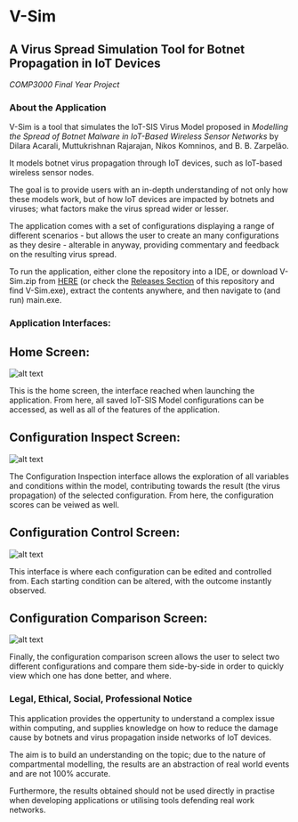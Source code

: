 # V-Sim 
## A Virus Spread Simulation Tool for Botnet Propagation in IoT Devices

*COMP3000 Final Year Project*

### About the Application

V-Sim is a tool that simulates the IoT-SIS Virus Model proposed in *Modelling the Spread of Botnet Malware in IoT-Based Wireless Sensor Networks* by Dilara Acarali, Muttukrishnan Rajarajan, Nikos Komninos, and B. B. Zarpelão.

It models botnet virus propagation through IoT devices, such as IoT-based wireless sensor nodes.

The goal is to provide users with an in-depth understanding of not only how these models work, but of how IoT devices are impacted by botnets and viruses; what factors make the virus spread wider or lesser.

The application comes with a set of configurations displaying a range of different scenarios - but allows the user to create an many configurations as they desire - alterable in anyway, providing commentary and feedback on the resulting virus spread.

To run the application, either clone the repository into a IDE, or download V-Sim.zip from <a id="raw-url" href="https://github.com/FinlayWilliams/IoT_SIS_Sim/releases/download/exe/V-Sim.zip">HERE</a> (or check the <a id="raw-url" href="https://github.com/FinlayWilliams/IoT_SIS_Sim/releases">Releases Section</a> of this repository and find V-Sim.exe), extract the contents anywhere, and then navigate to (and run) main.exe.

### Application Interfaces:

## Home Screen:
![alt text](https://i.gyazo.com/7e4f2f6954523219aaf98c7fa2b9ec3b.png "Application Home Screen")

This is the home screen, the interface reached when launching the application. From here, all saved IoT-SIS Model configurations can be accessed, as well as all of the features of the application.

## Configuration Inspect Screen:
![alt text](https://i.gyazo.com/eabae6418496adb92b8d9e98297d35de.png "Application Configuration Inspect Screen")

The Configuration Inspection interface allows the exploration of all variables and conditions within the model, contributing towards the result (the virus propagation) of the selected configuration. From here, the configuration scores can be veiwed as well.

## Configuration Control Screen:
![alt text](https://i.gyazo.com/13e1bcfd520b96a0df793b2384333a08.png "Application Configuration Inspect Screen")

This interface is where each configuration can be edited and controlled from. Each starting condition can be altered, with the outcome instantly observed. 

## Configuration Comparison Screen:
![alt text](https://i.gyazo.com/eb6d82d1068d56d005b947c466d4f2d6.png "Application Configuration Inspect Screen")

Finally, the configuration comparison screen allows the user to select two different configurations and compare them side-by-side in order to quickly view which one has done better, and where.


### Legal, Ethical, Social, Professional Notice

This application provides the oppertunity to understand a complex issue within computing, and supplies knowledge on how to reduce the damage cause by botnets and virus propagation inside networks of IoT devices. 

The aim is to build an understanding on the topic; due to the nature of compartmental modelling, the results are an abstraction of real world events and are not 100% accurate. 

Furthermore, the results obtained should not be used directly in practise when developing applications or utilising tools defending real work networks.
